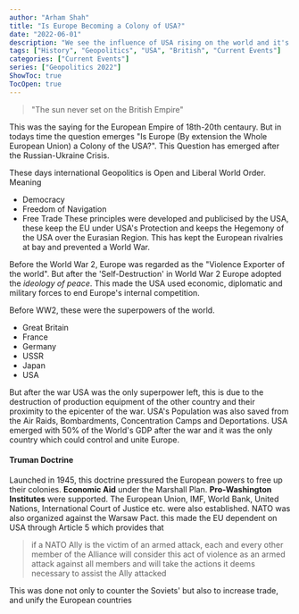 ```yaml
---
author: "Arham Shah"
title: "Is Europe Becoming a Colony of USA?"
date: "2022-06-01"
description: "We see the influence of USA rising on the world and it's at it's peak in Europe. So, let's analyse if Europe a colony of Europe"
tags: ["History", "Geopolitics", "USA", "British", "Current Events"]
categories: ["Current Events"]
series: ["Geopolitics 2022"]
ShowToc: true
TocOpen: true
---
```

> "The sun never set on the British Empire"

This was the saying for the European Empire of 18th-20th centaury. But in todays time the question emerges "Is Europe (By extension the Whole European Union) a Colony of the USA?". This Question has emerged after the Russian-Ukraine Crisis.

These days international Geopolitics is Open and Liberal World Order. Meaning
- Democracy
- Freedom of Navigation
- Free Trade
These principles were developed and publicised by the USA, these keep the EU under USA's Protection and keeps the Hegemony of the USA over the Eurasian Region. This has kept the European rivalries at bay and prevented a World War.

Before the World War 2, Europe was regarded as the "Violence Exporter of the world". But after the 'Self-Destruction' in World War 2 Europe adopted the *ideology of peace*. This made the USA used economic, diplomatic and military forces to end Europe's internal competition.

Before WW2, these were the superpowers of the world.
- Great Britain
- France
- Germany
- USSR
- Japan
- USA

But after the war USA was the only superpower left, this is due to the destruction of production equipment of the other country and their proximity to the epicenter of the war. USA's Population was also saved from the Air Raids, Bombardments, Concentration Camps and Deportations. USA emerged with 50% of the World's GDP after the war and it was the only country which could control and unite Europe.

#### Truman Doctrine
Launched in 1945, this doctrine pressured the European powers to free up their colonies. **Economic Aid** under the Marshall Plan. **Pro-Washington Institutes** were supported. The European Union, IMF, World Bank, United Nations, International Court of Justice etc. were also established. NATO was also organized against the Warsaw Pact. this made the EU dependent on USA through Article 5 which provides that
> if a NATO Ally is the victim of an armed attack, each and every other member of the Alliance will consider this act of violence as an armed attack against all members and will take the actions it deems necessary to assist the Ally attacked

This was done not only to counter the Soviets' but also to increase trade, and unify the European countries 